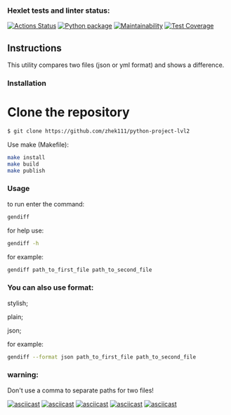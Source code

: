 ### Hexlet tests and linter status:
[![Actions Status](https://github.com/Dima343316/python-project-lvl2/workflows/hexlet-check/badge.svg)](https://github.com/Dima343316/python-project-lvl2/actions)
[![Python package](https://github.com/Dima343316/python-project-lvl2/actions/workflows/сheck_python_file.yml/badge.svg)](https://github.com/Dima343316/python-project-lvl2/actions/workflows/сheck_python_file.yml)
[![Maintainability](https://api.codeclimate.com/v1/badges/d71e4afe2307f0d1c983/maintainability)](https://codeclimate.com/github/Dima343316/python-project-lvl2/maintainability)
[![Test Coverage](https://api.codeclimate.com/v1/badges/d71e4afe2307f0d1c983/test_coverage)](https://codeclimate.com/github/Dima343316/python-project-lvl2/test_coverage)
## Instructions

This utility compares two files (json or yml format) and shows a difference.

### Installation

# Clone the repository


```bash
$ git clone https://github.com/zhek111/python-project-lvl2
```

Use make (Makefile):


```bash
make install
make build
make publish
```


### Usage

to run enter the command:
```bash
gendiff
```
for help use: 
```bash
gendiff -h
```
for example:
```bash
gendiff path_to_first_file path_to_second_file
```
### You can also use format: 
stylish;

plain;

json;

for example: 
```bash
gendiff --format json path_to_first_file path_to_second_file
```


### warning:
Don't use a comma to separate paths for two files!

[![asciicast](https://asciinema.org/a/or87MQezOLyZ5DtLMCJTGCG6H.svg)](https://asciinema.org/a/or87MQezOLyZ5DtLMCJTGCG6H)
[![asciicast](https://asciinema.org/a/dKaE81vpzWDM4W4kxV02KC35y.svg)](https://asciinema.org/a/dKaE81vpzWDM4W4kxV02KC35y)
[![asciicast](https://asciinema.org/a/iCpoG1t1B6wBDbEOULtXcJBrA.svg)](https://asciinema.org/a/iCpoG1t1B6wBDbEOULtXcJBrA)
[![asciicast](https://asciinema.org/a/8qAJcSjyFvkM0iOQTOqb8Tufo.svg)](https://asciinema.org/a/8qAJcSjyFvkM0iOQTOqb8Tufo)
[![asciicast](https://asciinema.org/a/UxRUrylB0CWnEXMX2QfKzSSFx.svg)](https://asciinema.org/a/UxRUrylB0CWnEXMX2QfKzSSFx)

